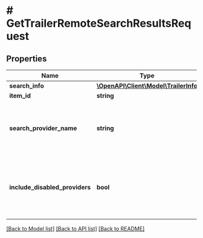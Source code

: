 # # GetTrailerRemoteSearchResultsRequest

## Properties

Name | Type | Description | Notes
------------ | ------------- | ------------- | -------------
**search_info** | [**\OpenAPI\Client\Model\TrailerInfo**](TrailerInfo.md) |  | [optional]
**item_id** | **string** |  | [optional]
**search_provider_name** | **string** | Gets or sets the provider name to search within if set. | [optional]
**include_disabled_providers** | **bool** | Gets or sets a value indicating whether disabled providers should be included. | [optional]

[[Back to Model list]](../../README.md#models) [[Back to API list]](../../README.md#endpoints) [[Back to README]](../../README.md)
